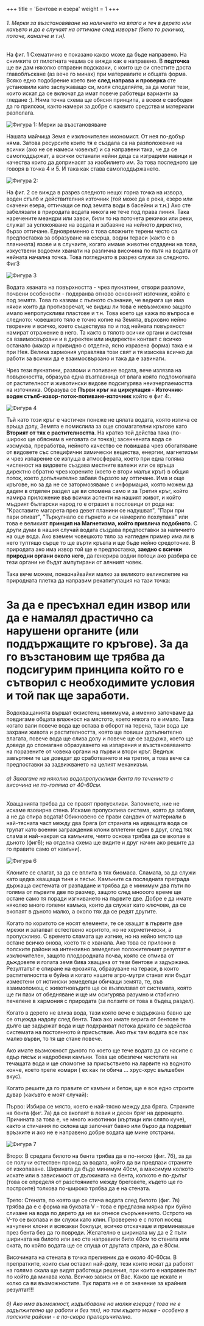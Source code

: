 +++
title = 'Бентове и езера'
weight = 1
+++
###### 1. Мерки за възстановяване на наличието на влага и теч в дерето или какъвто и да е случаят на оттичане след изворът (било то рекичка, поточе, каналче и т.н).

На фиг. 1 Схематично е показано какво може да бъде направено. На снимките от пилотната чешма се вижда как е направено. В **подточка** ще ви дам няколко отправни подсказки, с които ще си спестите доста главоблъскане (аз вече го минах) при материалите и общата форма. Всяко едно подобрение което вие **след направа и проверка** сте установили като заслужаващо си, моля споделяйте, за да могат тези, които искат да се включат да имат повече работещи варианти за гледане :). Няма точна схема ще обясня принципа, а всеки е свободен да го приложи, както намери за добре с каквито средства и материали разполага.

![Фигура 1: Мерки за възстановяване](../fig1.jpg "Фигура 1")

Нашата майчица Земя е изключителен икономист. От нея по-добър няма. Затова ресурсите които тя е създала са на разположение на всички (ако не се намеси човекът) и са направени така, че да се самоподдържат, а всички останали нейни деца са изградили навици и качества които да допринасят за изобилието им. За това последното ще говоря в точка 4 и 5. И така как става самоподдържането.

![Фигура 2: ](../fig2.jpg "Фигура 2")

На фиг. 2 се вижда в разрез следното нещо: горна точка на извора, воден стълб и действителния източник (той може да е река, езеро или скачени езера, оттичащи се под земята води в басейни и т.н.) Ако сте забелязали в природата водата никога не тече под права линия. Така наречените меандри или завои, били то на поточета рекички или реки, служат за успокояване на водата и забавяне на нейното директно, бързо оттичане. Едновременно с това сложните терени често са предпоставка за образуване на езерца, водни тераси (както е в планината) язове и в случаите, когато имаме животни отдадени на това, изкуствени водоеми хванати на различна височина по пътя на водата от нейната начална точка. Това погледнато в разрез служи за следното. Фиг3

![Фигура 3](../fig3.jpg "Фигура 3")

Водата хваната на повърхността - чрез пукнатини, отвори разломи, почвени особености - подхранва отново основният източник, който е под земята. Това го казвам с пълното съзнание, че веднага ще има някои които да противоречат, че видиш ли това е невъзможно защото имало непропускливи пластове и т.н. Това което ще кажа по въпроса е следното: човешкото тяло е точно копие на Земята, върховно нейно творение и всичко, което съществува по и под нейната повърхност намират отражение в него. Та както в тялото всички органи и системи са взаимосвързани и в директен или индиректен контакт с всичко останало (макар и привидно с отделна, ясно изразена форма) така е и при Нея. Велика хармония управлява този свят и тя изисква всичко да работи за всички да е взаимосвързано и така да е завинаги.

Чрез тези пукнатини, разломи и попиване водата, вече излязла на повърхността, образува една възглавница от влага която подпомогната от растителност и животински видове подсигурява неизчерпаемостта на източника. Образува се **Първи кръг на циркулация - Източник-воден стълб-извор-поток-попиване-източник** който е фиг 4:.

![Фигура 4](../fig4.jpg "Фигура 4")

Тъй като този кръг е частичен понеже не цялата водата, която изтича се връща долу, Земята е помислила за още спомагателни кръгове като **Вторият от тях е растителността**. На кратко той действа така (по-широко ще обясним в неговата си точка); засенчената вода се изсмуква, преработва, нейното качество се повишава чрез обогатяване от видовете със специфични химически вещества, енергии, магнетизъм и чрез изпарение се изпуща в атмосферата, което при една голяма численост на видовете създава местните валежи или се връща директно обратно чрез корените (което е втори малък кръг) в общия поток, което допълнително забавя бързото му оттичане. Има и още кръгове, но за да не се затормозяваме с информация, която можем да дадем в отделен раздел ще ви спомена само и за Третия кръг, който намира приложение във всички аспекти на нашият живот, и който мъдрият български народ го е отразил в пословици от рода на: "Краставите магарета през девет планини се надушват", "Пари при пари отиват", "Търкулнало се гърнето и си намерило похлупака" или това е великият **принцип на Магнетизма, който привлича подобното**. С други думи в нашия случай водата създава предпоставки за наличието на още вода. Ако вземем човешкото тяло за нагледен пример има ли в него туптящо сърце то ще върти кръвта и ще бъде нейно средоточие. В природата ако има извор той ще е предпоставка, **заедно с всички природни органи около него**, да генерира водни потоци ако разбира се тези органи не бъдат ампутирани от алчният човек.

Така вече можем, поназнайвайки малко за великото великолепие на природната плетка да направим рекапитулация на тази точка:

# За да е пресъхнал един извор или да е намалял драстично са нарушени органите (или поддържащите го кръгове). За да го възстановим ще трябва да подсигурим принципа който го е сътворил с необходимите условия и той пак ще заработи.

Водохващанията вършат екзистенц минимума, а именно започваме да повдигаме общата влажност на мястото, което някога го е имало. Така когато вали повече вода ще остава в оборот на терена, тази вода ще захрани живота и растителността, която ще повиши допълнително влагата, повече вода ще слиза долу и повече ще се задържа, което ще доведе до спомагане образуването на изпарения и възстановяването на поразените от човека органи на първи и втори кръг. Веднъж завъртяни те ще доведат до сработването и на третия, а това вече са предпоставки за задвижването на целият механизъм.

###### а) Залагане на няколко водопропускливи бента по течението с височина не по-голяма от 40-60см.

Хващанията трябва да се правят пропускливи. Запомнете, ние не искаме язовирна стена. Искаме пропусклива система, която да забавя, а не да спира водата! Обикновено се прави сандвич от материали в най-тясната част между два бряга (от страната на идващата вода се трупат като военни заграждения клони вплетени един в друг, след тях слама и най-накрая са камъните, чиято основа трябва да се вкопае в дъното (фиг6); на отделна схема ще видите и друг начин ако решите да го правите само от камъни).

![Фигура 6](../fig6.jpg "Фигура 6")

Клоните се слагат, за да се вплита в тях биомаса.
Сламата, за да служи като цедка хващаща тиня и пясък.
Камъните са последната преграда държаща системата от разпадане и трябва да е минимум два пъти по голяма от първите две по размер, защото след мнооого време ще остане само тя поради изгниването на първите две. Добре е да имате няколко много големи камъка, които да служат като ключове, да се вкопаят в дъното малко, а около тях да се редят другите.

Когато по коритото се носят елементи, те се хващат в първите две мрежи и затапват естествено  коритото, но не херметически, а пропускливо. С времето сламата ще изгние, но на нейно място ще остане всичко онова, което тя е хванала. Ако това се приложи в полските райони на интензивно земеделие положителният резултат е изключителен, защото плодородната почва, която се отмива от дъждовете и голата земя бива хващана от тези бентове и задържана. Резултатът е спиране на ерозията, образуване на тераси, в които растителността е буйна и когато нашите агро-мутри станат или бъдат изместени от истински земеделци обичащи земята, те, във взаимопомощ с животновъдите ще се възползват от системата, която ще ги пази от обедняване и ще им осигурява разумно и стабилно печелене в хармония с природата (за ползите от това в бъдещ раздел).

Когато в дерето не влиза вода, тази която вече е задържана бавно ще се отцежда надолу след бента. Така ако имате верига от бентове те дълго ще задържат вода и ще подхранват потока докато се задейства системата на постоянното ѝ присъствие. Ако пък там водата все пак малко върви, то тя ще стане повече.

Ако имате възможност дъното по което ще тече водата да се насипе с едър пясък и надробени камъни. Това ще обезпечи чистотата на течащата вода и ще спомогне за присъствието на ларвите на водното конче, което трепе комари ( ех как ги обича ... хрус-хрус вълшебен вкус).

Когато решите да го правите от камъни и бетон, ще е все едно строите дувар (какъвто е моят случай):

Първо:
Избира се място, което е най-тясно между два бряга. Страните на бента (фиг. 7а) да се вкопаят в левия и десен бряг на деренцето. Причината за това е, че много животинки (къртици или сляпо куче), както и стичания по склона ще започнат бавно или бързо да подриват връзките и ако не е направено добре водата ще мине отстрани.

![Фигура 7](../fig7.jpg "Фигура 7")

Второ:
В средата билото на бента трябва да е по-ниско (фиг. 7б), за да се получи естествен проход за водата, който да ви предпази страните от изкопаване. Ширината да бъде минимум 40см, а максимум колкото искате или в зависимост от дължината на бента, колкото е по-дълъг (това се определя от разстоянието между бреговете, където ще го построите) толкова по-широко трябва да е на стената.

Трето:
Стената, по която ще се стича водата след билото (фиг. 7в) трябва да е с форма на буквата V - това е предпазна мярка при буйно слизане на вода по дерето да не ви отнесе съоръжението. Острото на V-то се вкопава и ви служи като клин. Проверено е с потоп носещ начупени клони и всякакви боклуци, всичко отскачаше и преминаваше през бента без да го повреди. Желателно е ширината му да е 2 пъти ширината на билото или ако сте направили било 40см то стената или ската, по който водата ще се спуща от другата страна, да е 80см.

Височината на стената в точка преливник да е около 40-60см.  В препратките, които съм оставил най-долу, тези които искат да работят на голяма скала ще видят работещи решения, при които е направен път по който да минава кола. Всичко зависи от Вас. Какво ще искате и колко са ви възможностите. Тук парата не е от значение за крайния резултат!!!

###### б) Ако има възможност, издълбаване на малки езерца ( това не е задължително ще работи и без тях), но там където може - особено в полските райони - е по-скоро препоръчително.
